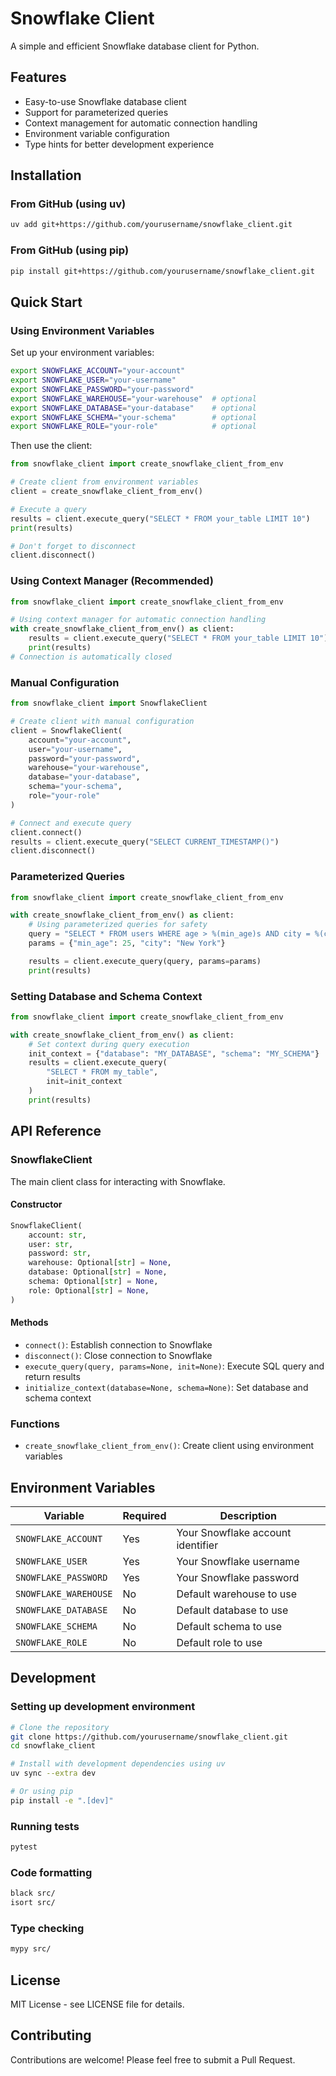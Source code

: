 # Snowflake Client

A simple and efficient Snowflake database client for Python.

## Features

- Easy-to-use Snowflake database client
- Support for parameterized queries
- Context management for automatic connection handling
- Environment variable configuration
- Type hints for better development experience

## Installation

### From GitHub (using uv)

```bash
uv add git+https://github.com/yourusername/snowflake_client.git
```

### From GitHub (using pip)

```bash
pip install git+https://github.com/yourusername/snowflake_client.git
```

## Quick Start

### Using Environment Variables

Set up your environment variables:

```bash
export SNOWFLAKE_ACCOUNT="your-account"
export SNOWFLAKE_USER="your-username"
export SNOWFLAKE_PASSWORD="your-password"
export SNOWFLAKE_WAREHOUSE="your-warehouse"  # optional
export SNOWFLAKE_DATABASE="your-database"    # optional
export SNOWFLAKE_SCHEMA="your-schema"        # optional
export SNOWFLAKE_ROLE="your-role"            # optional
```

Then use the client:

```python
from snowflake_client import create_snowflake_client_from_env

# Create client from environment variables
client = create_snowflake_client_from_env()

# Execute a query
results = client.execute_query("SELECT * FROM your_table LIMIT 10")
print(results)

# Don't forget to disconnect
client.disconnect()
```

### Using Context Manager (Recommended)

```python
from snowflake_client import create_snowflake_client_from_env

# Using context manager for automatic connection handling
with create_snowflake_client_from_env() as client:
    results = client.execute_query("SELECT * FROM your_table LIMIT 10")
    print(results)
# Connection is automatically closed
```

### Manual Configuration

```python
from snowflake_client import SnowflakeClient

# Create client with manual configuration
client = SnowflakeClient(
    account="your-account",
    user="your-username",
    password="your-password",
    warehouse="your-warehouse",
    database="your-database",
    schema="your-schema",
    role="your-role"
)

# Connect and execute query
client.connect()
results = client.execute_query("SELECT CURRENT_TIMESTAMP()")
client.disconnect()
```

### Parameterized Queries

```python
from snowflake_client import create_snowflake_client_from_env

with create_snowflake_client_from_env() as client:
    # Using parameterized queries for safety
    query = "SELECT * FROM users WHERE age > %(min_age)s AND city = %(city)s"
    params = {"min_age": 25, "city": "New York"}

    results = client.execute_query(query, params=params)
    print(results)
```

### Setting Database and Schema Context

```python
from snowflake_client import create_snowflake_client_from_env

with create_snowflake_client_from_env() as client:
    # Set context during query execution
    init_context = {"database": "MY_DATABASE", "schema": "MY_SCHEMA"}
    results = client.execute_query(
        "SELECT * FROM my_table",
        init=init_context
    )
    print(results)
```

## API Reference

### SnowflakeClient

The main client class for interacting with Snowflake.

#### Constructor

```python
SnowflakeClient(
    account: str,
    user: str,
    password: str,
    warehouse: Optional[str] = None,
    database: Optional[str] = None,
    schema: Optional[str] = None,
    role: Optional[str] = None,
)
```

#### Methods

- `connect()`: Establish connection to Snowflake
- `disconnect()`: Close connection to Snowflake
- `execute_query(query, params=None, init=None)`: Execute SQL query and return results
- `initialize_context(database=None, schema=None)`: Set database and schema context

### Functions

- `create_snowflake_client_from_env()`: Create client using environment variables

## Environment Variables

| Variable              | Required | Description                       |
| --------------------- | -------- | --------------------------------- |
| `SNOWFLAKE_ACCOUNT`   | Yes      | Your Snowflake account identifier |
| `SNOWFLAKE_USER`      | Yes      | Your Snowflake username           |
| `SNOWFLAKE_PASSWORD`  | Yes      | Your Snowflake password           |
| `SNOWFLAKE_WAREHOUSE` | No       | Default warehouse to use          |
| `SNOWFLAKE_DATABASE`  | No       | Default database to use           |
| `SNOWFLAKE_SCHEMA`    | No       | Default schema to use             |
| `SNOWFLAKE_ROLE`      | No       | Default role to use               |

## Development

### Setting up development environment

```bash
# Clone the repository
git clone https://github.com/yourusername/snowflake_client.git
cd snowflake_client

# Install with development dependencies using uv
uv sync --extra dev

# Or using pip
pip install -e ".[dev]"
```

### Running tests

```bash
pytest
```

### Code formatting

```bash
black src/
isort src/
```

### Type checking

```bash
mypy src/
```

## License

MIT License - see LICENSE file for details.

## Contributing

Contributions are welcome! Please feel free to submit a Pull Request.
